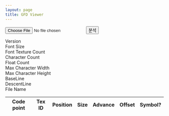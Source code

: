 ```yaml
---
layout: page
title: GFD Viewer
---
```


<link rel="stylesheet" href="./style.css">

<input type="file" id="importFile" accept=".gfd">

<input type="button" id="submit" class="button" value="분석">

<dl id="gfdHeader">
  <dt>Version</dt><dd id="version"></dd>
  <dt>Font Size</dt><dd id="fontSize"></dd>
  <dt>Font Texture Count</dt><dd id="fontTexCount"></dd>
  <dt>Character Count</dt><dd id="charCount"></dd>
  <dt>Float Count</dt><dd id="floatCount"></dd>
  <dt>Max Character Width</dt><dd id="maxCharWidth"></dd>
  <dt>Max Character Height</dt><dd id="maxCharHeight"></dd>
  <dt>BaseLine</dt><dd id="baseLine"></dd>
  <dt>DescentLine</dt><dd id="descentLine"></dd>
  <dt>File Name</dt><dd id="fileName"></dd>
</dl>

<table id="gfdContent">
  <thead>
    <tr>
      <th>Code point</th>
      <th>Tex ID</th>
      <th>Position</th>
      <th>Size</th>
      <th>Advance</th>
      <th>Offset</th>
      <th>Symbol?</th>
    </tr>
  </thead>
  <tbody>
  </tbody>
</table>

<script src="./gfd.js"></script>
